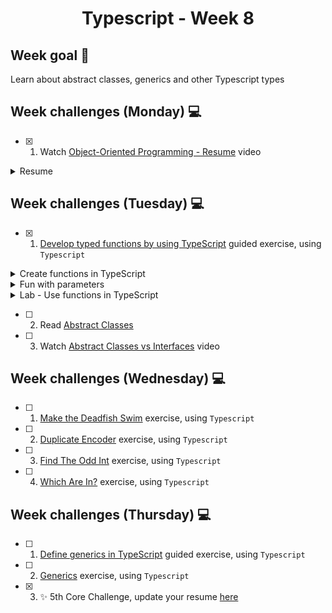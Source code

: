 <h1 align="center">Typescript - Week 8</h1>

## Week goal 🏁

<p>Learn about abstract classes, generics and other Typescript types</p>


## Week challenges (Monday) 💻

- [x] 1. Watch [Object-Oriented Programming - Resume](https://www.youtube.com/watch?v=pTB0EiLXUC8) video

<details>
<summary>Resume</summary>

A popular interview question concerns the four basic concepts of object-oriented programming. These concepts are encapsulation, abstraction, inheritance, and polymorphism. Before programming oriented to use a programming procedure that divided objects in a program into a set of functions, so that having data stored in a bunch of variables and functions that operate on the data, this style of programming is very simple and straightforward. It's often what we learn as part of our programming course at a university but as our programs grow we end up with a bunch of functions that are all over the place, we may find ourselves copying and pasting lines of code over and over again , we make a change in a function and then we vary other functions and they break, that is what is known as spaghetti code, there is a lot of interdependence between all these functions and it becomes problematic and object-oriented programming came to solve this problem.

Object-oriented programming combines a group of variables and related functions into one unit. We call that unit an object. We refer to these variables as properties and functions as methods.
In object-oriented programming we group related variables and functions that operate on them into objects and this is what we call encapsulation.

Abstraction allows us to use a technique for our objects so that we can hide some of the properties and methods from the outside and this gives us a couple of benefits first is that we will make the interface of those objects simpler, by compressing an object with some properties and methods is easier than an object with several properties and methods, the second benefit is that it helps us reduce the impact of the change, let's imagine that tomorrow we change these internal or private methods these changes will leak to the outside because we don't have any code that touch these methods outside of their container object. We can remove a method or change its parameters but neither of these changes will affect the rest of the application code so with abstraction we reduce the impact of changing.

The third central concept in object-oriented programming is inheritance, which is a mechanism that allows you to eliminate redundant code.

Finally polymorphism, poly means many, morphism means shape, and polymorphism means many shapes in object orientation. Programming polymorphism is a technique that allows you to get rid of long ethanol or switch and case statements.

These are the benefits of object oriented programming, programming using encapsulation we group related variables and functions together and in this way we can reduce complexity now we can reuse this and make object from parts of a program or in different programs with abstraction we hide the details and complexity and show only the essentials, this technique reduces complexity and also isolates the impact of code changes with inheritance we can eliminate redundant code and with polymorphism we can refactor ugly switch/case statements.
</details>

## Week challenges (Tuesday) 💻

- [x] 1. [Develop typed functions by using TypeScript](https://docs.microsoft.com/en-us/learn/modules/typescript-develop-typed-functions/) guided exercise, using `Typescript`

<details>
<summary>Create functions in TypeScript</summary>

In `JavaScript`, function definitions don't specify data types for parameters, perform type checking on the passed arguments, or check the number of arguments received. Therefore, you must add the logic for checking these parameters to your functions.

`TypeScript` simplifies the development of functions and makes them easier to troubleshoot by enabling you to type parameters and return values. TypeScript also adds new options for parameters. For example, while all parameters are optional in JavaScript functions, you can choose to make parameters required or optional in TypeScript.

Adding types to functions help prevent you from passing values that you shouldn't pass to your functions. This is especially important when you're working with larger code bases or functions developed by others. While adding types is a simple difference, it offers the benefit of type checking the values that you pass to the function and what is returned.

As in `JavaScript`, we can define functions in `TypeScript` several different ways. Let's look at how these functions differ with the addition of types in `TypeScript`.

`Named functions`

A named function is a function declaration written with the function keyword and provided with a distinct name within the current scope

The syntax for declaring a named function in TypeScript is the same as defining one in JavaScript. The only difference with TypeScript is that you can provide a type annotation for the function's parameters and return value.

This function accepts two parameters of type number and returns a number.

```typescript
function addNumbers (x: number, y: number): number {
   return x + y;
}
addNumbers(1, 2);
```

`Anonymous functions`

A function expression (or anonymous function) is a function that isn't pre-loaded into the execution context, and only runs when the code encounters it. Function expressions are created at runtime and must be declared before they can be called. 

Function expressions represent values so they're usually assigned to a variable or passed to other functions, and can be anonymous, meaning the function has no name.

This example assigns a function expression to the variable addNumbers. Notice that function appears in place of the function name, making the function anonymous. You can now use this variable to call the function.

```typescript
let addNumbers = function (x: number, y: number): number {
   return x + y;
}
addNumbers(1, 2);
```
This shows what the named function sum looks like when written as an anonymous function. Notice that the name add has been replaced with function and the function has been implemented as an expression in a variable declaration.


`Arrow functions`

Also called Lambda or fat arrow functions because of the `=>` operator used to define them, provide shorthand syntax for defining an anonymous function. Due to their concise nature, arrow functions are often used with simple functions and in some event handling scenarios.

This example compares the syntax of an anonymous function to a single line arrow function. The arrow function abbreviates the syntax by omitting the function keyword and adding the => operator between the parameters and the function body.

```typescript
// Anonymous function
let addNumbers1 = function (x: number, y: number): number {
   return x + y;
}

// Arrow function
let addNumbers2 = (x: number, y: number): number => x + y;
```
```
Note: Single line arrow functions can use concise body syntax, or implicit return, which allows the omission of the curly brackets and the return keyword.

If the function body has more than a single line, enclose it in curly braces and include the return statement (if appropriate.) 
```
</details>

<details>
<summary>Fun with parameters</summary>

The TypeScript compiler assumes, by default, that all parameters defined in a function are required. When a function is called, the TypeScript compiler verifies:

A value has been provided for each parameter.
Only parameters that the function requires are passed to it.
The parameters are passed in the order in which they are defined in the function.
This is different from JavaScript, which assumes that all parameters are optional and allows you to pass more (or fewer) arguments to the function than are defined by it.

`Required parameters`

All function parameters are required, unless otherwise specified, and the number of arguments passed to a function must match the number of required parameters the function expects.


```typescript
function addNumbers (x: number, y: number): number {
   return x + y;
}

addNumbers(1, 2); // Returns 3
addNumbers(1);    // Returns an error
```
In this example, all parameters are required.

`Optional parameters`

You can also define optional parameters by appending a question mark (?) to the end of the parameter name.

In this example, x is required and y is optional. 

```typescript
function addNumbers (x: number, y?: number): number {
    if (y === undefined) {
        return x;
    } else {
        return x + y;
    }
}

addNumbers(1, 2); // Returns 3
addNumbers(1);    // Returns 1
```

```
Note: the optional parameter must come after any required parameters in the parameter list. Also, for this function to return the correct value, you must address the possibility that y may be passed in as undefined.
```
`Default parameters`

You can also assign default values to optional parameters. If a value is passed as an argument to the optional parameter, that value will be assigned to it. Otherwise, the default value will be assigned to it. 

In this example, x is required and y is optional. If value is not passed to y, the default value is 25.

```typescript
function addNumbers (x: number, y = 25): number {
   return x + y;
}

addNumbers(1, 2);  // Returns 3
addNumbers(1);     // Returns 26
```

`Rest Parameters`

If you want to work with multiple parameters as a group (in an array) or don't know how many parameters a function will ultimately take, you can use rest parameters. Rest parameters are treated as a boundless number of optional parameters. You may leave them off or have as many as you want.

This example has one required parameter and an optional parameter called restOfNumbers that can accept any number of additional numbers. The ellipsis (...) before restOfNumbers tells the compiler to build an array of the arguments passed to the function and assigns the name that follows to it so you can use it in your function.

```typescript
let addAllNumbers = (firstNumber: number, ...restOfNumbers: number[]): number => {
   let total: number =  firstNumber;
   for(let counter = 0; counter < restOfNumbers.length; counter++) {
      if(isNaN(restOfNumbers[counter])){
         continue;
      }
      total += Number(restOfNumbers[counter]);
   }
   return total;
}
```
`Deconstructed object parameters`

Function parameters are positional and must be passed in the order in which they are defined in the function.

To enable named parameters you can use a technique called deconstructed object parameters. This enables you to use an interface to defined named, rather than positional, parameters in your functions.

The following example defines an interface called Message that defines two properties. In the displayMessage function, the Message object is passed as a parameter, providing access to the properties as if they are normal parameters.

```typescript
interface Message {
   text: string;
   sender: string;
}

function displayMessage({text, sender}: Message) {
    console.log(`Message from ${sender}: ${text}`);
}

displayMessage({sender: 'Christopher', text: 'hello, world'});
```
</details>

<details>
<summary>Lab - Use functions in TypeScript</summary>


</details>


- [ ] 2. Read [Abstract Classes](https://sbcode.net/typescript/abstract_classes/)
- [ ] 3. Watch [Abstract Classes vs Interfaces](https://www.youtube.com/watch?v=Lnqmde9LP74) video

## Week challenges (Wednesday) 💻

- [ ] 1. [Make the Deadfish Swim](./exercises/e01/desc) exercise, using `Typescript`
- [ ] 2. [Duplicate Encoder](./exercises/e03/desc) exercise, using `Typescript`
- [ ] 3. [Find The Odd Int](./exercises/e04/desc) exercise, using `Typescript`
- [ ] 4. [Which Are In?](./exercises/e05/desc) exercise, using `Typescript`

## Week challenges (Thursday) 💻

- [ ] 1. [Define generics in TypeScript](https://docs.microsoft.com/en-us/learn/modules/typescript-generics/) guided exercise, using `Typescript`
- [ ] 2. [Generics](./exercises/e00/desc) exercise, using `Typescript`
- [x] 3. ✨ 5th Core Challenge, update your resume [here](https://corecode.notion.site/CV-or-Resume-Boost-9092fff9f9cf4944a7c1717b11b09223)
